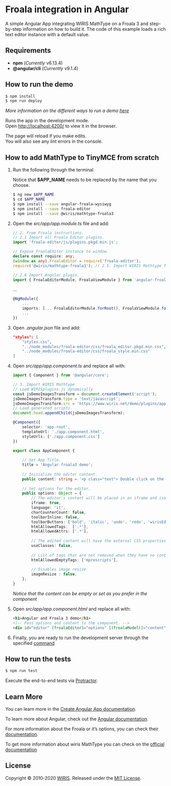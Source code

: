 # Froala integration in Angular

A simple Angular App integrating WIRIS MathType on a Froala 3 and step-by-step information on how to build it. The  code of this example loads a rich text editor instance with a default value.

## Requirements

* **npm** (*Currently* v6.13.4)
* **@angular/cli** (*Currently* v9.1.4)

## How to run the demo

```sh
$ npm install
$ npm run deploy
```

*More information on the different ways to run a demo [here](../../README.md)*

Runs the app in the development mode.<br />
Open [http://localhost:4200/](http://localhost:4200/) to view it in the browser.

The page will reload if you make edits.<br />
You will also see any lint errors in the console.

## How to add MathType to TinyMCE from scratch

1. Run the following through the terminal

    Notice that **$APP_NAME** needs to be replaced by the name that you choose.

    ```sh
    $ ng new $APP_NAME
    $ cd $APP_NAME
    $ npm install --save angular-froala-wysiwyg
    $ npm install --save froala-editor
    $ npm install --save @wiris/mathtype-froala3
    ```

2. Open the *src/app/app.module.ts* file and add:

    ```ts
    // 2. From Froala instructions.
    // 2.1 Import all Froala Editor plugins.
    import 'froala-editor/js/plugins.pkgd.min.js';
    
    // Expose FroalaEditor instance to window.
    declare const require: any;
    (window as any).FroalaEditor = require('froala-editor');
    require('@wiris/mathtype-froala3'); // 2.5. Import WIRIS Mathtype formula editor.
    
    // 2.6 Import Angular plugin.
    import { FroalaEditorModule, FroalaViewModule } from 'angular-froala-wysiwyg';
    ```
    ...
    ```ts
    @NgModule({
        ...
        imports: [... FroalaEditorModule.forRoot(), FroalaViewModule.forRoot() ... ],
        ...
    })
    ```

3. Open *.angular.json* file and add:
    
    ```json
    "styles": [
        "styles.css",
        "../node_modules/froala-editor/css/froala_editor.pkgd.min.css",
        "../node_modules/froala-editor/css/froala_style.min.css"
    ]
    ```

4. Open *src/app/app.component.ts* and replace all with:

    ```ts
    import { Component } from '@angular/core';
 
    // 3. Import WIRIS Mathtype
    // Load WIRISplugins.js dynamically
    const jsDemoImagesTransform = document.createElement('script');
    jsDemoImagesTransform.type = 'text/javascript';
    jsDemoImagesTransform.src = 'https://www.wiris.net/demo/plugins/app/WIRISplugins.js?viewer=image';
    // Load generated scripts.
    document.head.appendChild(jsDemoImagesTransform);
    
    @Component({
        selector: 'app-root',
        templateUrl: './app.component.html',
        styleUrls: ['./app.component.css']
    })
    
    export class AppComponent {
        
        // Set App Title.
        title = 'Angular froala3 demo';
        
        // Initialize the editor content.
        public content: string = '<p class="text"> Double click on the following formula to edit it.</p><p style="text-align:center;"><math><mi>z</mi><mo>=</mo><mfrac><mrow><mo>-</mo><mi>b</mi><mo>&PlusMinus;</mo><msqrt><msup><mi>b</mi><mn>3</mn></msup><mo>-</mo><mn>4</mn><mi>a</mi><mi>c</mi></msqrt></mrow><mrow><mn>2</mn><mi>a</mi></mrow></mfrac></math></p>';
        
        // Set options for the editor.
        public options: Object = {
            // The editor's content will be placed in an iframe and isolated from the rest of the page.
            iframe: true,
            language: 'it',
            charCounterCount: false,
            toolbarInline: false,
            toolbarButtons: ['bold', 'italic', 'undo', 'redo', 'wirisEditor', 'wirisChemistry'],
            htmlAllowedTags:  ['.*'],
            htmlAllowedAttrs: ['.*'],
            
            // The edited content will have the external CSS properties converted to inline style.
            useClasses: false,
            
            // List of tags that are not removed when they have no content inside.
            htmlAllowedEmptyTags: ['mprescripts'],
            
            // Disables image resize
            imageResize : false,
        };
    }
    ```

    *Notice that the content can be empty or set as you prefer in the component*

5. Open *src/app/app.component.html* and replace all with:

    ```html
    <h1>Angular and Froala 3 demo</h1>
    <!-- Pass options and content to the component. -->
    <div id="editor" [froalaEditor]="options" [(froalaModel)]="content"></div>
    ```

6. Finally, you are ready to run the development server through the specified [command](#How-to-run-the-demo)

## How to run the tests

```sh
$ npm run test
```

Execute the end-to-end tests via [Protractor](http://www.protractortest.org/).

## Learn More

You can learn more in the [Create Angular App documentation](https://angular.io/cli/new).

To learn more about Angular, check out the [Angular documentation](https://angular.io/).

For more information about the Froala or it’s options, you can check their [documentation](https://froala.com/wysiwyg-editor/docs/framework-plugins/angularjs-2-4/).

To get more information about wiris MathType you can check on the [official documentation](http://www.wiris.com/mathtype)

## License

Copyright © 2010-2020 [WIRIS](http://www.wiris.com). Released under the [MIT License](../../../LICENSE).
